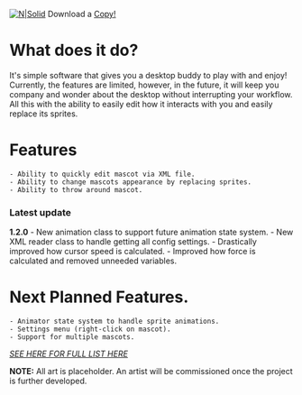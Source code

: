[![N|Solid](https://i.imgur.com/gSg0JVk.png)](https://twitter.com/Fotamon)
Download a [Copy!](https://drive.google.com/file/d/1cXKQYsVBO4PC9n8OUMwwydB5Gn_ezYw2/view?usp=sharing)

# What does it do?
It's simple software that gives you a desktop buddy to play with and enjoy! Currently, the features are limited, however, in the future, it will keep you company and wonder about the desktop without interrupting your workflow. All this with the ability to easily edit how it interacts with you and easily replace its sprites.

# Features
    - Ability to quickly edit mascot via XML file.
    - Ability to change mascots appearance by replacing sprites.
    - Ability to throw around mascot.


### Latest update
**1.2.0**
    - New animation class to support future animation state system.
    - New XML reader class to handle getting all config settings.
    - Drastically improved how cursor speed is calculated.
    - Improved how force is calculated and removed unneeded variables.

# Next Planned Features.
    - Animator state system to handle sprite animations.
    - Settings menu (right-click on mascot).
    - Support for multiple mascots.
*[SEE HERE FOR FULL LIST HERE](https://github.com/Buldron/Desktop-Mascot/blob/master/TO%20DO.md)*
 
 
 
**NOTE:** All art is placeholder. An artist will be commissioned once the project is further developed. 

